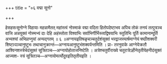 +++
title = "०६ वद्मा सूनो"

+++

हेसहसःसूनोग्ने विहायाः महन्नामैतत् महांस्त्वं नोस्माकं वद्मा वदिता हितोपदेष्टाभव अपिच तोकं तनयं तत्पुत्रञ्च वाजि अन्नयुक्तं नोस्मभ्यं दाः देहि अहंस्तोता विश्वाभिः सर्वाभिर्गीर्भिस्त्वद्विषयाभिः स्तुतिभिः पूर्ति कामानाम्पूर्ति अभ्यश्यां अभिप्राप्नुयां अन्यद्गतम् ॥ ६ ॥अग्नायइतिषळृचञ्चतुर्दशंसूक्तं भरद्वाजस्यार्षमाग्नेयं षष्ठीशक्वरी शिष्टाःपञ्चानुष्टुभः तथाचानुक्रान्तं—अग्नायआनुष्टुभंशक्वर्यन्तमिति । प्रा- तरनुवाके आग्नेयेक्रतौ आश्विनशस्त्रेचेदंसूक्तं सूत्रितञ्च—अग्नायोहोताजनिष्टेति । अत्रेश्चतुर्वीराख्ये चतूरात्रेऽहीनेतृतीयेहनीदंसूक्तं आज्यश- स्त्रं सूत्रितञ्च—अग्नायोमर्त्योदुवइतितृतीयइति ।
